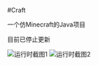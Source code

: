 #Craft

一个仿Minecraft的Java项目

目前已停止更新

![运行时截图1](http://git.oschina.net/uploads/images/2016/0728/224215_22b7cf8e_104360.png "截图1")
![运行时截图2](http://git.oschina.net/uploads/images/2016/0728/224627_022fdd04_104360.jpeg "截图2")